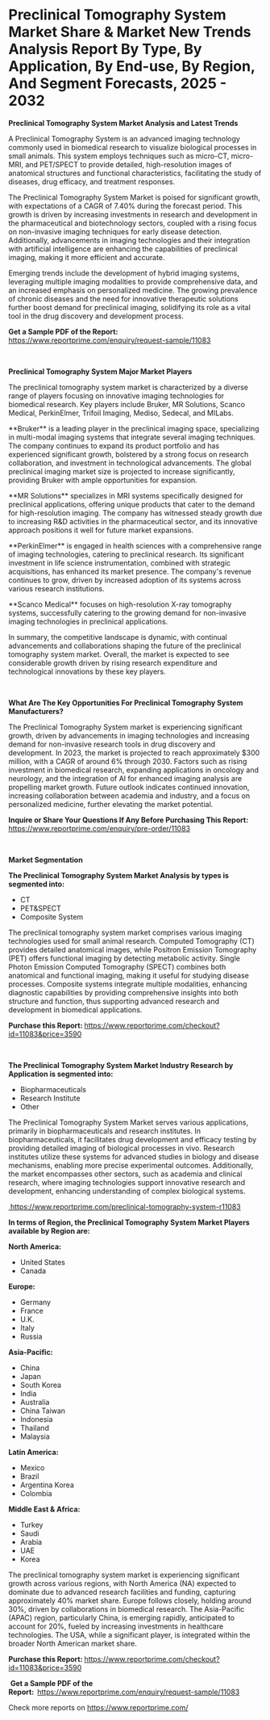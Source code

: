 <p><h1>Preclinical Tomography System Market Share & Market New Trends Analysis Report By Type, By Application, By End-use, By Region, And Segment Forecasts, 2025 - 2032</h1></p><p><strong>Preclinical Tomography System Market Analysis and Latest Trends</strong></p>
<p><p>A Preclinical Tomography System is an advanced imaging technology commonly used in biomedical research to visualize biological processes in small animals. This system employs techniques such as micro-CT, micro-MRI, and PET/SPECT to provide detailed, high-resolution images of anatomical structures and functional characteristics, facilitating the study of diseases, drug efficacy, and treatment responses.</p><p>The Preclinical Tomography System Market is poised for significant growth, with expectations of a CAGR of 7.40% during the forecast period. This growth is driven by increasing investments in research and development in the pharmaceutical and biotechnology sectors, coupled with a rising focus on non-invasive imaging techniques for early disease detection. Additionally, advancements in imaging technologies and their integration with artificial intelligence are enhancing the capabilities of preclinical imaging, making it more efficient and accurate.</p><p>Emerging trends include the development of hybrid imaging systems, leveraging multiple imaging modalities to provide comprehensive data, and an increased emphasis on personalized medicine. The growing prevalence of chronic diseases and the need for innovative therapeutic solutions further boost demand for preclinical imaging, solidifying its role as a vital tool in the drug discovery and development process.</p></p>
<p><strong>Get a Sample PDF of the Report:&nbsp;</strong> <a href="https://www.reportprime.com/enquiry/request-sample/11083?utm_campaign=2239&utm_medium=2&utm_source=Github&utm_content=ia&utm_term=20032025&utm_id=preclinical-tomography-system">https://www.reportprime.com/enquiry/request-sample/11083</a></p>
<p>&nbsp;</p>
<p><strong>Preclinical Tomography System Major Market Players</strong></p>
<p><p>The preclinical tomography system market is characterized by a diverse range of players focusing on innovative imaging technologies for biomedical research. Key players include Bruker, MR Solutions, Scanco Medical, PerkinElmer, Trifoil Imaging, Mediso, Sedecal, and MILabs.</p><p>**Bruker** is a leading player in the preclinical imaging space, specializing in multi-modal imaging systems that integrate several imaging techniques. The company continues to expand its product portfolio and has experienced significant growth, bolstered by a strong focus on research collaboration, and investment in technological advancements. The global preclinical imaging market size is projected to increase significantly, providing Bruker with ample opportunities for expansion.</p><p>**MR Solutions** specializes in MRI systems specifically designed for preclinical applications, offering unique products that cater to the demand for high-resolution imaging. The company has witnessed steady growth due to increasing R&D activities in the pharmaceutical sector, and its innovative approach positions it well for future market expansions.</p><p>**PerkinElmer** is engaged in health sciences with a comprehensive range of imaging technologies, catering to preclinical research. Its significant investment in life science instrumentation, combined with strategic acquisitions, has enhanced its market presence. The company's revenue continues to grow, driven by increased adoption of its systems across various research institutions.</p><p>**Scanco Medical** focuses on high-resolution X-ray tomography systems, successfully catering to the growing demand for non-invasive imaging technologies in preclinical applications. </p><p>In summary, the competitive landscape is dynamic, with continual advancements and collaborations shaping the future of the preclinical tomography system market. Overall, the market is expected to see considerable growth driven by rising research expenditure and technological innovations by these key players.</p></p>
<p>&nbsp;</p>
<p><strong>What Are The Key Opportunities For Preclinical Tomography System Manufacturers?</strong></p>
<p><p>The Preclinical Tomography System market is experiencing significant growth, driven by advancements in imaging technologies and increasing demand for non-invasive research tools in drug discovery and development. In 2023, the market is projected to reach approximately $300 million, with a CAGR of around 6% through 2030. Factors such as rising investment in biomedical research, expanding applications in oncology and neurology, and the integration of AI for enhanced imaging analysis are propelling market growth. Future outlook indicates continued innovation, increasing collaboration between academia and industry, and a focus on personalized medicine, further elevating the market potential.</p></p>
<p><strong>Inquire or Share Your Questions If Any Before Purchasing This Report:</strong> <a href="https://www.reportprime.com/enquiry/pre-order/11083?utm_campaign=2239&utm_medium=2&utm_source=Github&utm_content=ia&utm_term=20032025&utm_id=preclinical-tomography-system">https://www.reportprime.com/enquiry/pre-order/11083</a></p>
<p>&nbsp;</p>
<p><strong>Market Segmentation</strong></p>
<p><strong>The Preclinical Tomography System Market Analysis by types is segmented into:</strong></p>
<p><ul><li>CT</li><li>PET&SPECT</li><li>Composite System</li></ul></p>
<p><p>The preclinical tomography system market comprises various imaging technologies used for small animal research. Computed Tomography (CT) provides detailed anatomical images, while Positron Emission Tomography (PET) offers functional imaging by detecting metabolic activity. Single Photon Emission Computed Tomography (SPECT) combines both anatomical and functional imaging, making it useful for studying disease processes. Composite systems integrate multiple modalities, enhancing diagnostic capabilities by providing comprehensive insights into both structure and function, thus supporting advanced research and development in biomedical applications.</p></p>
<p><strong>Purchase this Report:&nbsp;</strong><a href="https://www.reportprime.com/checkout?id=11083&price=3590&utm_campaign=2239&utm_medium=2&utm_source=Github&utm_content=ia&utm_term=20032025&utm_id=preclinical-tomography-system">https://www.reportprime.com/checkout?id=11083&price=3590</a></p>
<p>&nbsp;</p>
<p><strong>The Preclinical Tomography System Market Industry Research by Application is segmented into:</strong></p>
<p><ul><li>Biopharmaceuticals</li><li>Research Institute</li><li>Other</li></ul></p>
<p><p>The Preclinical Tomography System Market serves various applications, primarily in biopharmaceuticals and research institutes. In biopharmaceuticals, it facilitates drug development and efficacy testing by providing detailed imaging of biological processes in vivo. Research institutes utilize these systems for advanced studies in biology and disease mechanisms, enabling more precise experimental outcomes. Additionally, the market encompasses other sectors, such as academia and clinical research, where imaging technologies support innovative research and development, enhancing understanding of complex biological systems.</p></p>
<p><a href="https://www.reportprime.com/preclinical-tomography-system-r11083?utm_campaign=2239&utm_medium=2&utm_source=Github&utm_content=ia&utm_term=20032025&utm_id=preclinical-tomography-system">&nbsp;https://www.reportprime.com/preclinical-tomography-system-r11083</a></p>
<p><strong>In terms of Region, the Preclinical Tomography System Market Players available by Region are:</strong></p>
<p>
    <p> <strong> North America: </strong>
        <ul>
            <li>United States</li>
            <li>Canada</li>
        </ul>
        </p> 
    <p> <strong> Europe: </strong>
        <ul>
            <li>Germany</li>
            <li>France</li>
            <li>U.K.</li>
            <li>Italy</li>
            <li>Russia</li>
        </ul>
        </p> 
    <p> <strong> Asia-Pacific: </strong>
        <ul>
            <li>China</li>
            <li>Japan</li>
            <li>South Korea</li>
            <li>India</li>
            <li>Australia</li>
            <li>China Taiwan</li>
            <li>Indonesia</li>
            <li>Thailand</li>
            <li>Malaysia</li>
        </ul>
        </p> 
    <p> <strong> Latin America: </strong>
        <ul>
            <li>Mexico</li>
            <li>Brazil</li>
            <li>Argentina Korea</li>
            <li>Colombia</li>
        </ul>
        </p> 
    <p> <strong> Middle East & Africa: </strong>
        <ul>
            <li>Turkey</li>
            <li>Saudi</li>
            <li>Arabia</li>
            <li>UAE</li>
            <li>Korea</li>
        </ul>
    </p>
    </p>
<p><p>The preclinical tomography system market is experiencing significant growth across various regions, with North America (NA) expected to dominate due to advanced research facilities and funding, capturing approximately 40% market share. Europe follows closely, holding around 30%, driven by collaborations in biomedical research. The Asia-Pacific (APAC) region, particularly China, is emerging rapidly, anticipated to account for 20%, fueled by increasing investments in healthcare technologies. The USA, while a significant player, is integrated within the broader North American market share.</p></p>
<p><strong>Purchase this Report: </strong><a href="https://www.reportprime.com/checkout?id=11083&price=3590&utm_campaign=2239&utm_medium=2&utm_source=Github&utm_content=ia&utm_term=20032025&utm_id=preclinical-tomography-system">https://www.reportprime.com/checkout?id=11083&price=3590</a></p>
<p>&nbsp;<strong>Get a Sample PDF of the Report:&nbsp;&nbsp;</strong><a href="https://www.reportprime.com/enquiry/request-sample/11083?utm_campaign=2239&utm_medium=2&utm_source=Github&utm_content=ia&utm_term=20032025&utm_id=preclinical-tomography-system">https://www.reportprime.com/enquiry/request-sample/11083</a></p>
<p><strong></strong></p>
<p>Check more reports on <a href="https://www.reportprime.com/?utm_campaign=2239&utm_medium=2&utm_source=Github&utm_content=ia&utm_term=20032025&utm_id=preclinical-tomography-system">https://www.reportprime.com/</a></p>